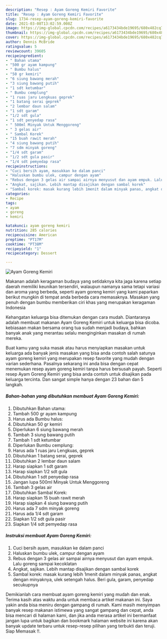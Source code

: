 ```yaml
---
description: "Resep : Ayam Goreng Kemiri Favorite"
title: "Resep : Ayam Goreng Kemiri Favorite"
slug: 1734-resep-ayam-goreng-kemiri-favorite
date: 2021-03-08T13:02:59.008Z
image: https://img-global.cpcdn.com/recipes/a6173434bde19695/680x482cq70/ayam-goreng-kemiri-foto-resep-utama.jpg
thumbnail: https://img-global.cpcdn.com/recipes/a6173434bde19695/680x482cq70/ayam-goreng-kemiri-foto-resep-utama.jpg
cover: https://img-global.cpcdn.com/recipes/a6173434bde19695/680x482cq70/ayam-goreng-kemiri-foto-resep-utama.jpg
author: Dennis McBride
ratingvalue: 5
reviewcount: 39605
recipeingredient:
- " Bahan utama"
- "500 gr ayam kampung"
- " Bumbu halus"
- "50 gr kemiri"
- "6 siung bawang merah"
- "3 siung bawang putih"
- "1 sdt ketumbar"
- " Bumbu cemplung"
- "1 ruas jaru Lengkuas geprek"
- "1 batang serai geprek"
- "2 lembar daun salam"
- "1 sdt garam"
- "1/2 sdt gula"
- "1 sdt penyedap rasa"
- " 500ml Minyak Untuk Menggoreng"
- " 3 gelas air"
- " Sambal Korek"
- "15 buah rawit merah"
- "4 siung bawang putih"
- "7 sdm minyak goreng"
- "1/4 sdt garam"
- "1/2 sdt gula pasir"
- "1/4 sdt pemyedap rasa"
recipeinstructions:
- "Cuci bersih ayam, masukkan ke dalam panci"
- "Haluskan bumbu ulek, campur dengan ayam"
- "Rebus dengan 3 gelas air sampai airnya menyusut dan ayam empuk. Lalu goreng sampai kecoklatan"
- "Angkat, sajikan. Lebih mantap disajikan dengan sambal korek"
- "Sambal korek: masak kurang lebih 1menit dalam minyak panas, angkat dengan minyaknya, ulek setengah halus. Beri gula, garam, penyedap secukupnya"
categories:
- Recipe
tags:
- ayam
- goreng
- kemiri

katakunci: ayam goreng kemiri 
nutrition: 285 calories
recipecuisine: American
preptime: "PT17M"
cooktime: "PT38M"
recipeyield: "1"
recipecategory: Dessert

---
```



![Ayam Goreng Kemiri](https://img-global.cpcdn.com/recipes/a6173434bde19695/680x482cq70/ayam-goreng-kemiri-foto-resep-utama.jpg)

Makanan adalah keragaman budaya yang setidaknya kita jaga karena setiap daerah memiliki keunikan tersendiri, walaupun namanya sama tetapi variasi dan aroma yang berbeda, seperti ayam goreng kemiri yang kami paparkan berikut mungkin di tempat anda berbeda cara memasaknya. Masakan yang penuh dengan bumbu memberikan ciri khas yang merupakan keragaman Indonesia

Kehangatan keluarga bisa ditemukan dengan cara mudah. Diantaranya adalah membuat makanan Ayam Goreng Kemiri untuk keluarga bisa dicoba. kebiasaan makan bersama orang tua sudah menjadi budaya, bahkan banyak anak yang merantau selalu menginginkan masakan di rumah mereka.



Buat kamu yang suka masak atau harus menyiapkan masakan untuk keluarga ada banyak jenis masakan yang bisa anda contoh salah satunya ayam goreng kemiri yang merupakan resep favorite yang mudah dengan varian sederhana. Pasalnya sekarang ini anda bisa dengan cepat menemukan resep ayam goreng kemiri tanpa harus bersusah payah.
Seperti resep Ayam Goreng Kemiri yang bisa anda contoh untuk disajikan pada keluarga tercinta. Dan sangat simple hanya dengan 23 bahan dan 5 langkah.


<!--inarticleads1-->

##### Bahan-bahan yang dibutuhkan membuat Ayam Goreng Kemiri:

1. Dibutuhkan  Bahan utama:
1. Tambah 500 gr ayam kampung
1. Harus ada  Bumbu halus:
1. Dibutuhkan 50 gr kemiri
1. Diperlukan 6 siung bawang merah
1. Tambah 3 siung bawang putih
1. Tambah 1 sdt ketumbar
1. Diperlukan  Bumbu cemplung:
1. Harus ada 1 ruas jaru Lengkuas, geprek
1. Dibutuhkan 1 batang serai, geprek
1. Dibutuhkan 2 lembar daun salam
1. Harap siapkan 1 sdt garam
1. Harap siapkan 1/2 sdt gula
1. Dibutuhkan 1 sdt penyedap rasa
1. Jangan lupa  500ml Minyak Untuk Menggoreng
1. Tambah  3 gelas air
1. Dibutuhkan  Sambal Korek:
1. Harap siapkan 15 buah rawit merah
1. Harap siapkan 4 siung bawang putih
1. Harus ada 7 sdm minyak goreng
1. Harus ada 1/4 sdt garam
1. Siapkan 1/2 sdt gula pasir
1. Siapkan 1/4 sdt pemyedap rasa




<!--inarticleads2-->

##### Instruksi membuat  Ayam Goreng Kemiri:

1. Cuci bersih ayam, masukkan ke dalam panci
1. Haluskan bumbu ulek, campur dengan ayam
1. Rebus dengan 3 gelas air sampai airnya menyusut dan ayam empuk. Lalu goreng sampai kecoklatan
1. Angkat, sajikan. Lebih mantap disajikan dengan sambal korek
1. Sambal korek: masak kurang lebih 1menit dalam minyak panas, angkat dengan minyaknya, ulek setengah halus. Beri gula, garam, penyedap secukupnya




Demikianlah cara membuat ayam goreng kemiri yang mudah dan enak. Terima kasih atas waktu anda untuk membaca artikel makanan ini. Saya yakin anda bisa meniru dengan gampang di rumah. Kami masih menyimpan banyak resep makanan istimewa yang sangat gampang dan cepat, anda bisa mencari di halaman kami, dan jika anda merasa artikel ini bermanfaat jangan lupa untuk bagikan dan bookmark halaman website ini karena akan banyak update terbaru untuk resep-resep pilihan yang terbukti dan teruji. Siap Memasak !!. 
